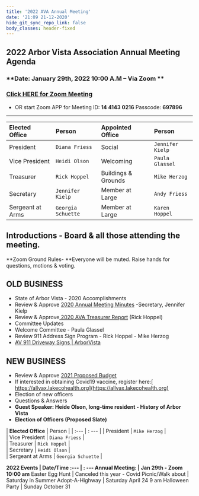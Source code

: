 ```yaml
---
title: '2022 AVA Annual Meeting'
date: '21:09 21-12-2020'
hide_git_sync_repo_link: false
body_classes: header-fixed
---
```


## 2022 Arbor Vista Association Annual Meeting Agenda
### **Date:  January 29th, 2022  10:00 A.M – Via Zoom **
### [Click HERE for Zoom Meeting](https://us02web.zoom.us/j/81441430216?pwd=OXp6MXlkdGJqS2orZ1lTNm1TWTlzZz09) 
- OR start Zoom APP for Meeting ID: **14 4143 0216**  Passcode: **697896**

---

|  Elected Office      | Person      | Appointed Office      | Person |
| :--- | :--- | :--- | :--- |
|  President | `Diana Friess`  |  Social |  `Jennifer Kielp` |
|  Vice President | `Heidi Olson` |   Welcoming |  `Paula Glassel` |
|  Treasurer |  `Rick Hoppel` |   Buildings & Grounds |  `Mike Herzog` |
|  Secretary |  `Jennifer Kielp` |   Member at Large |  `Andy Friess` |
|  Sergeant at Arms |  `Georgia Schuette` | Member at Large | `Karen Hoppel`  |

## Introductions - Board & all those attending the meeting.

**Zoom Ground Rules- **Everyone will be muted.  Raise hands for questions, motions & voting.


## OLD BUSINESS

*   State of Arbor Vista - 2020 Accomplishments
*   Review & Approve [2020 Annual Meeting Minutes](https://arborvista.org/docs/2020-ava-annual-meeting-minutes) -Secretary, Jennifer Kielp
*   Review & Approve[ 2020 AVA Treasurer Report](https://arborvista.org/docs/2020-ava-treasurer-report) (Rick Hoppel)
*   Committee Updates
*   Welcome Committee  - Paula Glassel
*   Review 911 Address Sign Program - Rick Hoppel - Mike Herzog
*   [AV 911 Driveway Signs | ArborVista](https://arborvista.org/projects/av-911-signs)


## NEW BUSINESS

*   Review & Approve [2021 Proposed Budget](https://arborvista.org/docs/2021-ava-proposed-budget)
*   If interested in obtaining Covid19 vaccine, register here:[ https://allvax.lakecohealth.org](https://allvax.lakecohealth.org) 
*   Election of new officers
*   Questions & Answers
*   **Guest Speaker: Heide Olson, long-time resident - History of Arbor Vista**
*   **Election of Officers (Proposed Slate)**

| __Elected Office__       | Person      | 
| :--- | : --- |
|  President | `Mike Herzog` |  
|  Vice President | `Diana Friess` |   
|  Treasurer |  `Rick Hoppel` |   
|  Secretary | `Heidi Olson` |   
|  Sergeant at Arms |  `Georgia Schuette` | 


**2022 Events	|  Date/Time
:--- | : ---
Annual Meeting:   | Jan 29th - Zoom   10:00 am**
  Easter Egg Hunt   |   Canceled this year - Covid
  Picnic/Walk about |   Saturday in Summer 
  Adopt-A-Highway |   Saturday April 24  9 am
  Halloween Party   |   Sunday October 31
  

